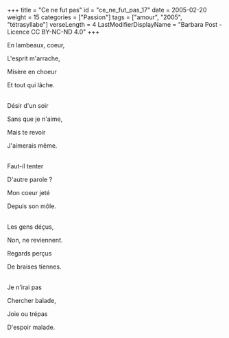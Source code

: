 +++
title = "Ce ne fut pas"
id = "ce_ne_fut_pas_17"
date = 2005-02-20
weight = 15
categories = ["Passion"]
tags = ["amour", "2005", "tétrasyllabe"]
verseLength = 4
LastModifierDisplayName = "Barbara Post - Licence CC BY-NC-ND 4.0"
+++

En lambeaux, coeur,

L'esprit m'arrache,

Misère en choeur

Et tout qui lâche.

 \
Désir d'un soir

Sans que je n'aime,

Mais te revoir

J'aimerais même.

 \
Faut-il tenter

D'autre parole ?

Mon coeur jeté

Depuis son môle.

 \
Les gens déçus,

Non, ne reviennent.

Regards perçus

De braises tiennes.

 \
Je n'irai pas

Chercher balade,

Joie ou trépas

D'espoir malade.
